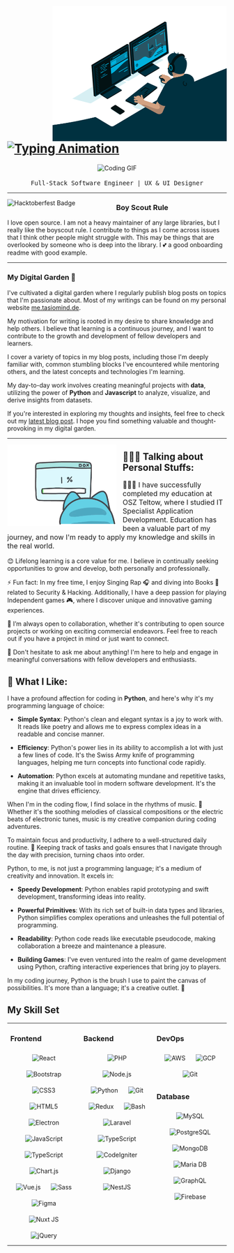 <div class="profile-header">
  <img src="code.gif" alt="Coding GIF" align="right" width="400" height="310" />
  <h1>
    <a href="https://git.io/typing-svg">
      <img src="https://readme-typing-svg.herokuapp.com/?lines=Hello,+World!;My+name+is+Aland+Mariwan.;Welcome+to+my+profile!&center=true&size=27" alt="Typing Animation" />
    </a>
  </h1>
</div>

<div class="profile-info">
  <p align="center">
    <img src="https://user-images.githubusercontent.com/5679180/79618120-0daffb80-80be-11ea-819e-d2b0fa904d07.gif" alt="Coding GIF" width="27px" />
    <br /><br />
    <samp>
      Full-Stack Software Engineer | UX & UI Designer
      <br />
    </samp>
  </p>
</div>

---

<div class="hacktoberfest-badge">
  <img width="250" align="left" src="https://lazywinadmin.com/images/2019/2019-09-29-hacktoberfest_powershell/hacktoberfest2019medium.png" alt="Hacktoberfest Badge" />
</div>

 
### Boy Scout Rule

I love open source.  I am not a heavy maintainer of any large libraries, but I really like the boyscout rule.  I contribute to things as I come across issues that I think other people might struggle with.  This may be things that are overlooked by someone who is deep into the library.  I 💕 a good onboarding readme with good example.

 ---


### My Digital Garden 🌱

I've cultivated a digital garden where I regularly publish blog posts on topics that I'm passionate about. Most of my writings can be found on my personal website [me.tasiomind.de](https://me.tasiomind.de).

My motivation for writing is rooted in my desire to share knowledge and help others. I believe that learning is a continuous journey, and I want to contribute to the growth and development of fellow developers and learners.

I cover a variety of topics in my blog posts, including those I'm deeply familiar with, common stumbling blocks I've encountered while mentoring others, and the latest concepts and technologies I'm learning. 

My day-to-day work involves creating meaningful projects with **data**, utilizing the power of **Python** and **Javascript** to analyze, visualize, and derive insights from datasets.

If you're interested in exploring my thoughts and insights, feel free to check out my [latest blog post](https://blog.tasiomind.de). I hope you find something valuable and thought-provoking in my digital garden.


 ---
 
<div>
  <img align='left' style="margin-right:15px" src="error.gif" width="250">
</div>

<h2>👨🏽‍💻 Talking about Personal Stuffs:</h2>

<p style="font-size:16px">
  👨🏻‍🎓 I have successfully completed my education at OSZ Teltow, where I studied IT Specialist Application Development. Education has been a valuable part of my journey, and now I'm ready to apply my knowledge and skills in the real world.

  😊 Lifelong learning is a core value for me. I believe in continually seeking opportunities to grow and develop, both personally and professionally.

  ⚡ Fun fact: In my free time, I enjoy Singing Rap 🎧 and diving into Books 📕 related to Security & Hacking. Additionally, I have a deep passion for playing Independent games 🎮, where I discover unique and innovative gaming experiences.

  👯 I’m always open to collaboration, whether it's contributing to open source projects or working on exciting commercial endeavors. Feel free to reach out if you have a project in mind or just want to connect.

  💬 Don't hesitate to ask me about anything! I'm here to help and engage in meaningful conversations with fellow developers and enthusiasts.
</p>

## 🚀 What I Like:

I have a profound affection for coding in **Python**, and here's why it's my programming language of choice:

* **Simple Syntax**: Python's clean and elegant syntax is a joy to work with. It reads like poetry and allows me to express complex ideas in a readable and concise manner.

* **Efficiency**: Python's power lies in its ability to accomplish a lot with just a few lines of code. It's the Swiss Army knife of programming languages, helping me turn concepts into functional code rapidly.

* **Automation**: Python excels at automating mundane and repetitive tasks, making it an invaluable tool in modern software development. It's the engine that drives efficiency.

When I'm in the coding flow, I find solace in the rhythms of music. 🎵 Whether it's the soothing melodies of classical compositions or the electric beats of electronic tunes, music is my creative companion during coding adventures.

To maintain focus and productivity, I adhere to a well-structured daily routine. 📝 Keeping track of tasks and goals ensures that I navigate through the day with precision, turning chaos into order.

Python, to me, is not just a programming language; it's a medium of creativity and innovation. It excels in:

* **Speedy Development**: Python enables rapid prototyping and swift development, transforming ideas into reality.

* **Powerful Primitives**: With its rich set of built-in data types and libraries, Python simplifies complex operations and unleashes the full potential of programming.

* **Readability**: Python code reads like executable pseudocode, making collaboration a breeze and maintenance a pleasure.

* **Building Games**: I've even ventured into the realm of game development using Python, crafting interactive experiences that bring joy to players.

In my coding journey, Python is the brush I use to paint the canvas of possibilities. It's more than a language; it's a creative outlet. 🎨


<!--
🏆 Github Status

  <a><img alt="Aland Mariwan Github Stats" src="https://github-readme-stats.vercel.app/api/?username=amariwan&show_icons=true&include_all_commits=true&count_private=true&theme=react&hide_border=true&bg_color=1F222E&title_color=F85D7F&icon_color=F8D866" height="192px"/></a>
  <a href="https://github.com/anuraghazra/github-readme-stats"><img alt="Aland Mariwan's Top Languages" src="https://github-readme-stats.vercel.app/api/top-langs/?username=amariwan&langs_count=8&layout=compact&theme=react&hide_border=true&bg_color=1F222E&title_color=F85D7F&icon_color=F8D866&hide=Jupyter%20Notebook" height="192px"/></a>
  <br/>
  <img src="https://github-profile-trophy.vercel.app/?username=amariwan&theme=nord&no-frame=false&no-bg=true&margin-w=4"/>
  <br/>
  <b>Note:</b> Top languages is only a metric of the languages my public code consists of and doesn't reflect experience or skill level.
    
## Visitors*
![Visitor Count](https://komarev.com/ghpvc/?username=amariwan&color=grey)
  -->
## My Skill Set  
<table><tr><td valign="top" width="33%">

### Frontend  
<div align="center">  
<img style="margin: 10px" src="https://profilinator.rishav.dev/skills-assets/react-original-wordmark.svg" alt="React" height="50" />  
<img style="margin: 10px" src="https://profilinator.rishav.dev/skills-assets/bootstrap-plain.svg" alt="Bootstrap" height="50" />  
<img style="margin: 10px" src="https://profilinator.rishav.dev/skills-assets/css3-original-wordmark.svg" alt="CSS3" height="50" />  
<img style="margin: 10px" src="https://profilinator.rishav.dev/skills-assets/html5-original-wordmark.svg" alt="HTML5" height="50" />  
<img style="margin: 10px" src="https://profilinator.rishav.dev/skills-assets/electron-original.svg" alt="Electron" height="50" />  
<img style="margin: 10px" src="https://profilinator.rishav.dev/skills-assets/javascript-original.svg" alt="JavaScript" height="50" />  
<img style="margin: 10px" src="https://profilinator.rishav.dev/skills-assets/typescript-original.svg" alt="TypeScript" height="50" />  
<img style="margin: 10px" src="https://profilinator.rishav.dev/skills-assets/logo-title.svg" alt="Chart.js" height="50" />  
<img style="margin: 10px" src="https://profilinator.rishav.dev/skills-assets/vuejs-original-wordmark.svg" alt="Vue.js" height="50" />  
<img style="margin: 10px" src="https://profilinator.rishav.dev/skills-assets/sass-original.svg" alt="Sass" height="50" />  
<img style="margin: 10px" src="https://profilinator.rishav.dev/skills-assets/figma-icon.svg" alt="Figma" height="50" />  
<img style="margin: 10px" src="https://profilinator.rishav.dev/skills-assets/nuxt.png" alt="Nuxt JS" height="50" />  
<img style="margin: 10px" src="https://profilinator.rishav.dev/skills-assets/jquery.png" alt="jQuery" height="50" />  
</div>

</td><td valign="top" width="33%">

### Backend  
<div align="center">   
<img style="margin: 10px" src="https://profilinator.rishav.dev/skills-assets/php-original.svg" alt="PHP" height="50" />  
<img style="margin: 10px" src="https://profilinator.rishav.dev/skills-assets/nodejs-original-wordmark.svg" alt="Node.js" height="50" />  
<img style="margin: 10px" src="https://profilinator.rishav.dev/skills-assets/python-original.svg" alt="Python" height="50" />  
<img style="margin: 10px" src="https://profilinator.rishav.dev/skills-assets/git-scm-icon.svg" alt="Git" height="50" />  
<img style="margin: 10px" src="https://profilinator.rishav.dev/skills-assets/redux-original.svg" alt="Redux" height="50" />  
<img style="margin: 10px" src="https://profilinator.rishav.dev/skills-assets/gnu_bash-icon.svg" alt="Bash" height="50" />  
<img style="margin: 10px" src="https://profilinator.rishav.dev/skills-assets/laravel-plain-wordmark.svg" alt="Laravel" height="50" />  
<img style="margin: 10px" src="https://profilinator.rishav.dev/skills-assets/typescript-original.svg" alt="TypeScript" height="50" />  
<img style="margin: 10px" src="https://profilinator.rishav.dev/skills-assets/codeigniter.svg" alt="CodeIgniter" height="50" />  
<img style="margin: 10px" src="https://profilinator.rishav.dev/skills-assets/django-original.svg" alt="Django" height="50" />  
<img style="margin: 10px" src="https://profilinator.rishav.dev/skills-assets/nestjs.svg" alt="NestJS" height="50" />
</div>

</td><td valign="top" width="33%">
  
### DevOps  
<div align="center">  
<img style="margin: 10px" src="https://profilinator.rishav.dev/skills-assets/amazonwebservices-original-wordmark.svg" alt="AWS" height="50" />  
<img style="margin: 10px" src="https://profilinator.rishav.dev/skills-assets/google_cloud-icon.svg" alt="GCP" height="50" />  
<img style="margin: 10px" src="https://profilinator.rishav.dev/skills-assets/git-scm-icon.svg" alt="Git" height="50" />  
</div>  

### Database  
<div align="center">  
<img style="margin: 10px" src="https://profilinator.rishav.dev/skills-assets/mysql-original-wordmark.svg" alt="MySQL" height="50" />  
<img style="margin: 10px" src="https://profilinator.rishav.dev/skills-assets/postgresql-original-wordmark.svg" alt="PostgreSQL" height="50" />  
<img style="margin: 10px" src="https://profilinator.rishav.dev/skills-assets/mongodb-original-wordmark.svg" alt="MongoDB" height="50" />  
<img style="margin: 10px" src="https://profilinator.rishav.dev/skills-assets/mariadb.png" alt="Maria DB" height="50" />  
<img style="margin: 10px" src="https://profilinator.rishav.dev/skills-assets/graphql.png" alt="GraphQL" height="50" />  
<img style="margin: 10px" src="https://profilinator.rishav.dev/skills-assets/firebase.png" alt="Firebase" height="50" />  
</div>

</td></tr></table> 


